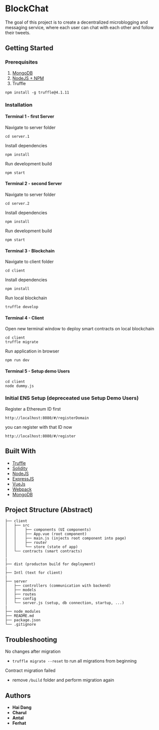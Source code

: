 # BlockChat 

The goal of this project is to create a decentralized microblogging and messaging service, where each user can chat with each other and follow their tweets. 

## Getting Started 

### Prerequisites

1.  [MongoDB](https://docs.mongodb.com/manual/administration/install-community/)
2.  [NodeJS + NPM](https://nodejs.org/en/download/package-manager/)
3.  Truffle

```
npm install -g truffle@4.1.11
```

### Installation

#### Terminal 1 - first Server

Navigate to server folder 
```
cd server.1
```
Install dependencies 
```
npm install
```

Run development build 

```
npm start
```
#### Terminal 2 - second Server

Navigate to server folder 
```
cd server.2
```
Install dependencies 
```
npm install
```

Run development build 

```
npm start
```

#### Terminal 3 - Blockchain 

Navigate to client folder 
```
cd client 
```
Install dependencies 

```
npm install 
```

Run local blockchain 

```
truffle develop
```

#### Terminal 4 - Client 

Open new terminal window to deploy smart contracts on local blockchain 

```
cd client
truffle migrate
```

Run application in browser 

```
npm run dev
```

#### Terminal 5 - Setup demo Users 

```
cd client
node dummy.js 
```

### Initial ENS Setup   (depreceated use Setup Demo Users)

Register a Ethereum ID first 
```
http://localhost:8080/#/registerDomain

```

you can register with that ID now 

```
http://localhost:8080/#/register

```


## Built With

* [Truffle](http://truffleframework.com/)
* [Solidity](https://solidity.readthedocs.io/en/v0.4.23/)
* [NodeJS](https://nodejs.org/en/)
* [ExpressJS](http://expressjs.com/de/)
* [VueJs](https://vuejs.org)
* [Webpack](https://webpack.js.org)
* [MongoDB](https://www.mongodb.com)

## Project Structure (Abstract)

```
├── client
│   ├── src
│   │    ├── components (UI components)
│   │    ├── App.vue (root component)
│   │    ├── main.js (injects root component into page)
│   │    ├── router
│   │    └── store (state of app)
│   └── contracts (smart contracts)
│
|
├── dist (producton build for deployment)
|
├── Intl (text for client)
|
├── server
│   ├── controllers (communication with backend) 
│   ├── models  
│   ├── routes
│   ├── config
│   └── server.js (setup, db connection, startup, ...)
|
├── node_modules
├── README.md
├── package.json
└── .gitignore
```

## Troubleshooting
No changes after migration
* `truffle migrate --reset` to run all migrations from beginning

Contract migration failed
* remove `/build` folder and perform migration again

## Authors

* **Hai Dang**
* **Charul**
* **Antal**
* **Ferhat**



<!-- ## Actors/Roles

## Architecture

## Protocol

## Setup

## Documentation

* [Project documentation](/documentation/documentation.pdf)
* [Initial project presentation](/presentation/presentation-initial.pptx)
* [Final project documentation](/presentation/presentation-final.pptx) -->